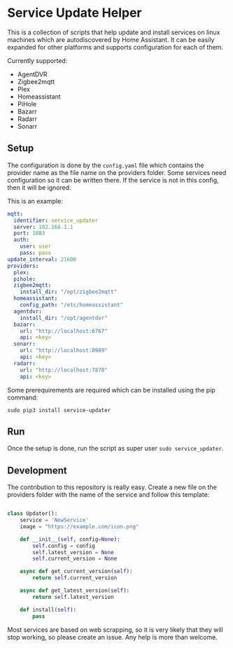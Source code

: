 # Service Update Helper

This is a collection of scripts that help update and install services on linux machines which are autodiscovered by Home Assistant. It can be easily expanded for other platforms and supports configuration for each of them. 

Currently supported:
  - AgentDVR
  - Zigbee2mqtt
  - Plex
  - Homeassistant
  - PiHole
  - Bazarr
  - Radarr
  - Sonarr

## Setup
The configuration is done by the `config.yaml` file which contains the provider name as the file name on the providers folder. Some services need configuration so it can be written there. If the service is not in this config, then it will be ignored.

This is an example:
```yaml
mqtt:
  identifier: service_updater
  server: 192.168.1.1
  port: 1883
  auth:
    user: user
    pass: pass
update_interval: 21600
providers:
  plex:
  pihole:
  zigbee2mqtt:
    install_dir: "/opt/zigbee2mqtt"
  homeassistant:
    config_path: "/etc/homeassistant"
  agentdvr:
    install_dir: "/opt/agentdvr"
  bazarr:
    url: "http://localhost:6767"
    api: <key>
  sonarr:
    url: "http://localhost:8989"
    api: <key>
  radarr:
    url: "http://localhost:7878"
    api: <key>
```

Some prerequirements are required which can be installed using the pip command:
```shell
sudo pip3 install service-updater
```

## Run
Once the setup is done, run the script as super user `sudo service_updater`.


## Development
The contribution to this repository is really easy. Create a new file on the providers folder with the name of the service and follow this template:

```python

class Updater():
    service = 'NewService'
    image = "https://example.com/icon.png"

    def __init__(self, config=None):
        self.config = config
        self.latest_version = None
        self.current_version = None

    async def get_current_version(self):
        return self.current_version

    async def get_latest_version(self):
        return self.latest_version

    def install(self):
        pass
```

Most services are based on web scrapping, so it is very likely that they will stop working, so please create an issue. Any help is more than welcome.
